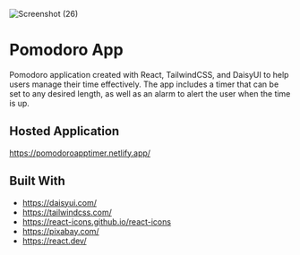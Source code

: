 ![Screenshot (26)](https://user-images.githubusercontent.com/96400968/226502091-db560677-2fd7-4cfc-9334-7ca486b12c90.png)

# Pomodoro App

Pomodoro application created with React, TailwindCSS, and DaisyUI to help users manage their time effectively.
The app includes a timer that can be set to any desired length, as well as an alarm to alert the user when the time is up.

## Hosted Application
https://pomodoroapptimer.netlify.app/

## Built With
- https://daisyui.com/
- https://tailwindcss.com/
- https://react-icons.github.io/react-icons
- https://pixabay.com/
- https://react.dev/
